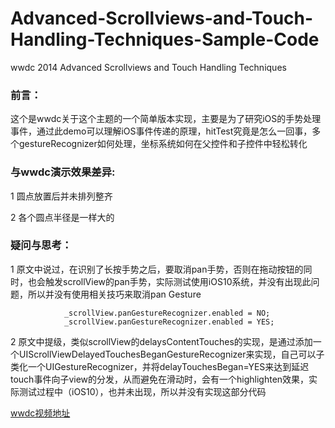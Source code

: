 # Advanced-Scrollviews-and-Touch-Handling-Techniques-Sample-Code
wwdc 2014 Advanced Scrollviews and Touch Handling Techniques



### 前言：

这个是wwdc关于这个主题的一个简单版本实现，主要是为了研究iOS的手势处理事件，通过此demo可以理解iOS事件传递的原理，hitTest究竟是怎么一回事，多个gestureRecognizer如何处理，坐标系统如何在父控件和子控件中轻松转化



### 与wwdc演示效果差异:

1 圆点放置后并未排列整齐

2 各个圆点半径是一样大的



### 疑问与思考：

1 原文中说过，在识别了长按手势之后，要取消pan手势，否则在拖动按钮的同时，也会触发scrollView的pan手势，实际测试使用iOS10系统，并没有出现此问题，所以并没有使用相关技巧来取消pan Gesture

```
            _scrollView.panGestureRecognizer.enabled = NO;
            _scrollView.panGestureRecognizer.enabled = YES;
```



2 原文中提级，类似scrollView的delaysContentTouches的实现，是通过添加一个UIScrollViewDelayedTouchesBeganGestureRecognizer来实现，自己可以子类化一个UIGestureRecognizer，并将delayTouchesBegan=YES来达到延迟touch事件向子view的分发，从而避免在滑动时，会有一个highlighten效果，实际测试过程中（iOS10），也并未出现，所以并没有实现这部分代码



[wwdc视频地址](https://developer.apple.com/videos/play/wwdc2014/235/)